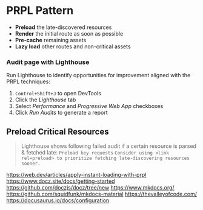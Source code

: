 # PRPL Pattern

- **Preload** the late-discovered resources
- **Render** the initial route as soon as possible
- **Pre-cache** remaining assets
- **Lazy load** other routes and non-critical assets

### Audit page with Lighthouse
Run Lighthouse to identify opportunities for improvement aligned with the PRPL techniques:
1. `Control+Shift+J` to open DevTools
2. Click the *Lighthouse* tab
3. Select *Performance* and *Progressive Web App* checkboxes
4. Click *Run Audits* to generate a report

## Preload Critical Resources
> Lighthouse shows following failed audit if a certain resource is parsed & fetched late:
> `Preload key requests`
> `Consider using <link rel=preload> to prioritize fetching late-discovering resources sooner.`

https://web.dev/articles/apply-instant-loading-with-prpl
https://www.docz.site/docs/getting-started
https://github.com/doczjs/docz/tree/new
https://www.mkdocs.org/
https://github.com/squidfunk/mkdocs-material
https://thevalleyofcode.com/
https://docusaurus.io/docs/configuration
